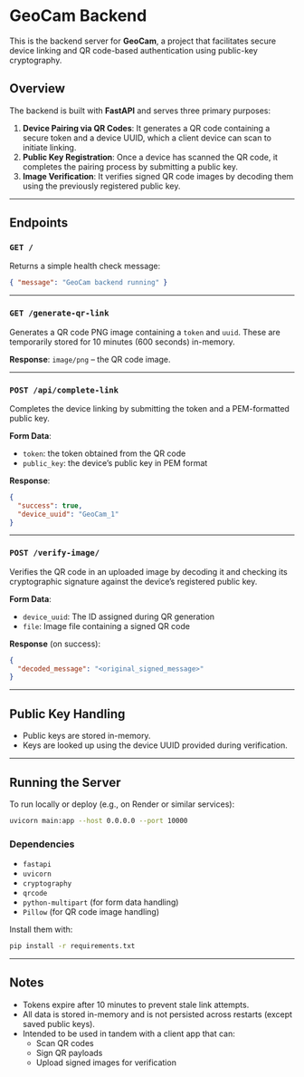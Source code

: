 # GeoCam Backend

This is the backend server for **GeoCam**, a project that facilitates secure device linking and QR code-based authentication using public-key cryptography.

## Overview

The backend is built with **FastAPI** and serves three primary purposes:

1. **Device Pairing via QR Codes**: It generates a QR code containing a secure token and a device UUID, which a client device can scan to initiate linking.
2. **Public Key Registration**: Once a device has scanned the QR code, it completes the pairing process by submitting a public key.
3. **Image Verification**: It verifies signed QR code images by decoding them using the previously registered public key.

---

## Endpoints

### `GET /`

Returns a simple health check message:

```json
{ "message": "GeoCam backend running" }
```

---

### `GET /generate-qr-link`

Generates a QR code PNG image containing a `token` and `uuid`. These are temporarily stored for 10 minutes (600 seconds) in-memory.

**Response**: `image/png` – the QR code image.

---

### `POST /api/complete-link`

Completes the device linking by submitting the token and a PEM-formatted public key.

**Form Data**:
- `token`: the token obtained from the QR code
- `public_key`: the device’s public key in PEM format

**Response**:

```json
{
  "success": true,
  "device_uuid": "GeoCam_1"
}
```

---

### `POST /verify-image/`

Verifies the QR code in an uploaded image by decoding it and checking its cryptographic signature against the device’s registered public key.

**Form Data**:
- `device_uuid`: The ID assigned during QR generation
- `file`: Image file containing a signed QR code

**Response** (on success):

```json
{
  "decoded_message": "<original_signed_message>"
}
```

---

## Public Key Handling

- Public keys are stored in-memory.
- Keys are looked up using the device UUID provided during verification.

---

## Running the Server

To run locally or deploy (e.g., on Render or similar services):

```bash
uvicorn main:app --host 0.0.0.0 --port 10000
```

### Dependencies

- `fastapi`
- `uvicorn`
- `cryptography`
- `qrcode`
- `python-multipart` (for form data handling)
- `Pillow` (for QR code image handling)

Install them with:

```bash
pip install -r requirements.txt
```
---

## Notes

- Tokens expire after 10 minutes to prevent stale link attempts.
- All data is stored in-memory and is not persisted across restarts (except saved public keys).
- Intended to be used in tandem with a client app that can:
  - Scan QR codes
  - Sign QR payloads
  - Upload signed images for verification